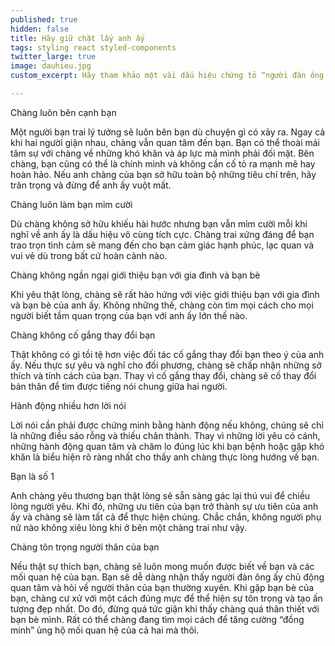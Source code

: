 ```yaml
---
published: true
hidden: false
title: Hãy giữ chặt lấy anh ấy
tags: styling react styled-components
twitter_large: true
image: dauhieu.jpg
custom_excerpt: Hãy tham khảo một vài dấu hiệu chứng tỏ “người đàn ông tốt” dưới đây để “không cho chàng thoát” nhé!

---
```


Chàng luôn bên cạnh bạn

Một người bạn trai lý tưởng sẽ luôn bên bạn dù chuyện gì có xảy ra. Ngay cả khi hai người giận nhau, chàng vẫn quan tâm đến bạn. Bạn có thể thoài mái tâm sự với chàng về những khó khăn và áp lực mà mình phải đối mặt. Bên chàng, bạn cũng có thể là chính mình và không cần cố tỏ ra mạnh mẽ hay hoàn hảo. Nếu anh chàng của bạn sở hữu toàn bộ những tiêu chí trên, hãy trân trọng và đừng để anh ấy vuột mất.

Chàng luôn làm bạn mỉm cười

Dù chàng không sở hữu khiếu hài hước nhưng bạn vẫn mỉm cười mỗi khi nghĩ về anh ấy là dấu hiệu vô cùng tích cực. Chàng trai xứng đáng để bạn trao trọn tình cảm sẽ mang đến cho bạn cảm giác hạnh phúc, lạc quan và vui vẻ dù trong bất cứ hoàn cảnh nào.

Chàng không ngần ngại giới thiệu bạn với gia đình và bạn bè

Khi yêu thật lòng, chàng sẽ rất hào hứng với việc giới thiệu bạn với gia đình và bạn bè của anh ấy. Không những thế, chàng còn tìm mọi cách cho mọi người biết tầm quan trọng của bạn với anh ấy lớn thế nào.

Chàng không cố gắng thay đổi bạn

Thật không có gì tồi tệ hơn việc đối tác cố gắng thay đổi bạn theo ý của anh ấy. Nếu thực sự yêu và nghĩ cho đối phương, chàng sẽ chấp nhận những sở thích và tính cách của bạn. Thay vì cố gắng thay đổi, chàng sẽ cố thay đổi bản thân để tìm được tiếng nói chung giữa hai người.

Hành động nhiều hơn lời nói

Lời nói cần phải được chứng minh bằng hành động nếu không, chúng sẽ chỉ là những điều sáo rỗng và thiếu chân thành. Thay vì những lời yêu có cánh, những hành động quan tâm và chăm lo đúng lúc khi bạn bệnh hoặc gặp khó khăn là biểu hiện rõ ràng nhất cho thấy anh chàng thực lòng hướng về bạn.

Bạn là số 1

Anh chàng yêu thương bạn thật lòng sẽ sẵn sàng gác lại thú vui để chiều lòng người yêu. Khi đó, những ưu tiên của bạn trở thành sự ưu tiên của anh ấy và chàng sẽ làm tất cả để thực hiện chúng. Chắc chắn, không người phụ nữ nào không xiêu lòng khi ở bên một chàng trai như vậy.

Chàng tôn trọng người thân của bạn

Nếu thật sự thích bạn, chàng sẽ luôn mong muốn được biết về bạn và các mối quan hệ của bạn. Bạn sẽ dễ dàng nhận thấy người đàn ông ấy chủ động quan tâm và hỏi về người thân của bạn thường xuyên. Khi gặp bạn bè của bạn, chàng cư xử với một cách đúng mực để thể hiện sự tôn trọng và tạo ấn tượng đẹp nhất. Do đó, đừng quá tức giận khi thấy chàng quá thân thiết với bạn bè mình. Rất có thể chàng đang tìm mọi cách để tăng cường “đồng minh” ủng hộ mối quan hệ của cả hai mà thôi.


